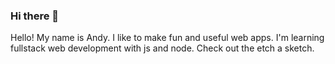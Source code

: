 ### Hi there 👋

Hello! 
My name is Andy. I like to make fun and useful web apps. I'm learning fullstack web development with js and node. Check out the etch a sketch.
